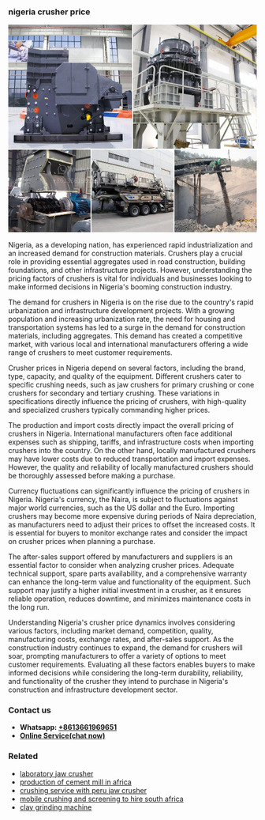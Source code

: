 <h3>nigeria crusher price</h3><img src='1708587139.jpg' alt=''><p>Nigeria, as a developing nation, has experienced rapid industrialization and an increased demand for construction materials. Crushers play a crucial role in providing essential aggregates used in road construction, building foundations, and other infrastructure projects. However, understanding the pricing factors of crushers is vital for individuals and businesses looking to make informed decisions in Nigeria's booming construction industry.</p><p>The demand for crushers in Nigeria is on the rise due to the country's rapid urbanization and infrastructure development projects. With a growing population and increasing urbanization rate, the need for housing and transportation systems has led to a surge in the demand for construction materials, including aggregates. This demand has created a competitive market, with various local and international manufacturers offering a wide range of crushers to meet customer requirements.</p><p>Crusher prices in Nigeria depend on several factors, including the brand, type, capacity, and quality of the equipment. Different crushers cater to specific crushing needs, such as jaw crushers for primary crushing or cone crushers for secondary and tertiary crushing. These variations in specifications directly influence the pricing of crushers, with high-quality and specialized crushers typically commanding higher prices.</p><p>The production and import costs directly impact the overall pricing of crushers in Nigeria. International manufacturers often face additional expenses such as shipping, tariffs, and infrastructure costs when importing crushers into the country. On the other hand, locally manufactured crushers may have lower costs due to reduced transportation and import expenses. However, the quality and reliability of locally manufactured crushers should be thoroughly assessed before making a purchase.</p><p>Currency fluctuations can significantly influence the pricing of crushers in Nigeria. Nigeria's currency, the Naira, is subject to fluctuations against major world currencies, such as the US dollar and the Euro. Importing crushers may become more expensive during periods of Naira depreciation, as manufacturers need to adjust their prices to offset the increased costs. It is essential for buyers to monitor exchange rates and consider the impact on crusher prices when planning a purchase.</p><p>The after-sales support offered by manufacturers and suppliers is an essential factor to consider when analyzing crusher prices. Adequate technical support, spare parts availability, and a comprehensive warranty can enhance the long-term value and functionality of the equipment. Such support may justify a higher initial investment in a crusher, as it ensures reliable operation, reduces downtime, and minimizes maintenance costs in the long run.</p><p>Understanding Nigeria's crusher price dynamics involves considering various factors, including market demand, competition, quality, manufacturing costs, exchange rates, and after-sales support. As the construction industry continues to expand, the demand for crushers will soar, prompting manufacturers to offer a variety of options to meet customer requirements. Evaluating all these factors enables buyers to make informed decisions while considering the long-term durability, reliability, and functionality of the crusher they intend to purchase in Nigeria's construction and infrastructure development sector.</p><h3>Contact us</h3><ul><li><strong>Whatsapp:&nbsp;<a href="https://wa.me/8613661969651">+8613661969651</a></strong></li><li><a href="https://swt.shibang-china.com/?git&amp;zhl&amp;nigeria crusher price"><strong>Online Service(chat now)</strong></a></li></ul><h3>Related</h3><ul><li><a href='laboratory jaw crusher.md'>laboratory jaw crusher</a></li><li><a href='production of cement mill in africa.md'>production of cement mill in africa</a></li><li><a href='crushing service with peru jaw crusher.md'>crushing service with peru jaw crusher</a></li><li><a href='mobile crushing and screening to hire south africa.md'>mobile crushing and screening to hire south africa</a></li><li><a href='clay grinding machine.md'>clay grinding machine</a></li></ul>